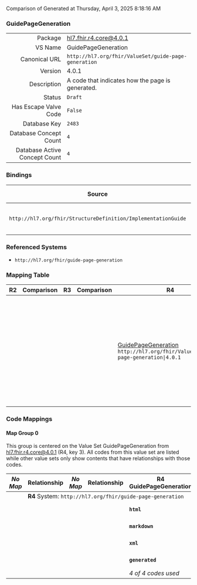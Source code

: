Comparison of 
Generated at Thursday, April 3, 2025 8:18:16 AM

### GuidePageGeneration

|      |     |
| ---: | --- |
| Package | hl7.fhir.r4.core@4.0.1 |
| VS Name | GuidePageGeneration |
| Canonical URL | `http://hl7.org/fhir/ValueSet/guide-page-generation` |
| Version | 4.0.1 |
| Description | A code that indicates how the page is generated. |
| Status | `Draft` |
| Has Escape Valve Code | `False` |
| Database Key | `2483` |
| Database Concept Count | `4` |
| Database Active Concept Count | `4` |
### Bindings

| Source | Element | Binding | Strength | Element Short |
| ------ | ------- | ------- | -------- | ------------- |
| `http://hl7.org/fhir/StructureDefinition/ImplementationGuide` | `ImplementationGuide.definition.page.generation` | `http://hl7.org/fhir/ValueSet/guide-page-generation\|4.0.1` | `Required` | html \| markdown \| xml \| generated |

### Referenced Systems

* `http://hl7.org/fhir/guide-page-generation`
### Mapping Table

| R2 | Comparison | R3 | Comparison | R4 | Comparison | R4B | Comparison | R5
| --- | --- | --- | --- | --- | --- | --- | --- | ---
| | | | | [GuidePageGeneration](/docs/R4/ValueSets/GuidePageGeneration.md)<br/> `http://hl7.org/fhir/ValueSet/guide-page-generation\|4.0.1` | →→→→→→→<br/>`Equivalent`<br/>- DBKey: `1529`<br/>- Reviewed: `n/a`<br/>- By: `n/a`<br/>→→→→→→→<hr/>←←←←←←←<br/>`Equivalent`<br/>- DBKey: `1530`<br/>- Reviewed: `n/a`<br/>- By: `n/a`<br/>←←←←←←←| [GuidePageGeneration](/docs/R4B/ValueSets/GuidePageGeneration.md)<br/> `http://hl7.org/fhir/ValueSet/guide-page-generation\|4.3.0` | →→→→→→→<br/>`Equivalent`<br/>- DBKey: `899`<br/>- Reviewed: `n/a`<br/>- By: `n/a`<br/>→→→→→→→<hr/>←←←←←←←<br/>`Equivalent`<br/>- DBKey: `1160`<br/>- Reviewed: `n/a`<br/>- By: `n/a`<br/>←←←←←←←| [GuidePageGeneration](/docs/R5/ValueSets/GuidePageGeneration.md)<br/> `http://hl7.org/fhir/ValueSet/guide-page-generation\|5.0.0` 

### Code Mappings


#### Map Group 0

This group is centered on the Value Set GuidePageGeneration from hl7.fhir.r4.core@4.0.1 (R4, key 3).
All codes from this value set are listed while other value sets only show contents that have relationships with those codes.

| *No Map* | Relationship | *No Map* | Relationship | R4 GuidePageGeneration| Relationship | [R4B GuidePageGeneration](/docs/R4B/ValueSets/GuidePageGeneration.md)| Relationship | [R5 GuidePageGeneration](/docs/R5/ValueSets/GuidePageGeneration.md)
| --- | --- | --- | --- | --- | --- | --- | --- | ---
| <td colspan="8">**R4** System: `http://hl7.org/fhir/guide-page-generation`
| | | | | **`html`**| _Equivalent_ <br/>(16128/16129)| `html`| _Equivalent_ <br/>(8356/10665)| `html`
| | | | | **`markdown`**| _Equivalent_ <br/>(16130/16131)| `markdown`| _Equivalent_ <br/>(8355/10664)| `markdown`
| | | | | **`xml`**| _Equivalent_ <br/>(16132/16133)| `xml`| _Equivalent_ <br/>(8354/10663)| `xml`
| | | | | **`generated`**| _Equivalent_ <br/>(16134/16135)| `generated`| _Equivalent_ <br/>(8353/10662)| `generated`
| | | | | *4 of 4 codes used* | | *4 of 4 codes used* | | *4 of 4 codes used* 

